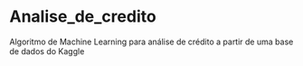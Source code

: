 # Analise_de_credito
Algoritmo de Machine Learning para análise de crédito a partir de uma base de dados do Kaggle
